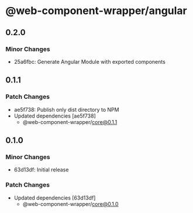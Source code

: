 # @web-component-wrapper/angular

## 0.2.0

### Minor Changes

- 25a6fbc: Generate Angular Module with exported components

## 0.1.1

### Patch Changes

- ae5f738: Publish only dist directory to NPM
- Updated dependencies [ae5f738]
  - @web-component-wrapper/core@0.1.1

## 0.1.0

### Minor Changes

- 63d13df: Initial release

### Patch Changes

- Updated dependencies [63d13df]
  - @web-component-wrapper/core@0.1.0
